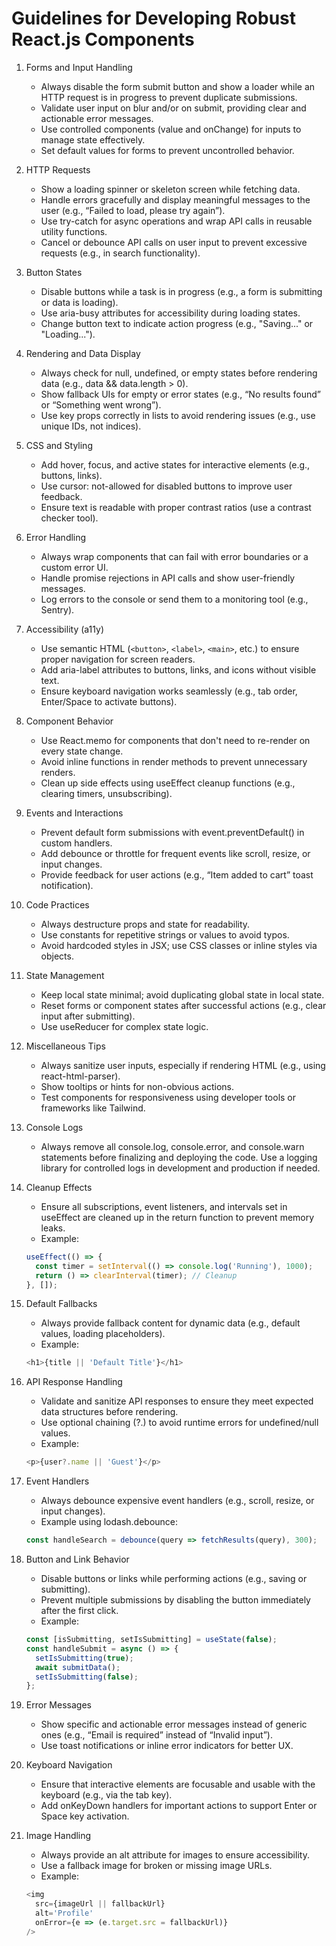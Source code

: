 # Guidelines for Developing Robust React.js Components

1.  Forms and Input Handling

    - Always disable the form submit button and show a loader while an HTTP request is in progress to prevent duplicate submissions.
    - Validate user input on blur and/or on submit, providing clear and actionable error messages.
    - Use controlled components (value and onChange) for inputs to manage state effectively.
    - Set default values for forms to prevent uncontrolled behavior.

2.  HTTP Requests

    - Show a loading spinner or skeleton screen while fetching data.
    - Handle errors gracefully and display meaningful messages to the user (e.g., “Failed to load, please try again”).
    - Use try-catch for async operations and wrap API calls in reusable utility functions.
    - Cancel or debounce API calls on user input to prevent excessive requests (e.g., in search functionality).

3.  Button States

    - Disable buttons while a task is in progress (e.g., a form is submitting or data is loading).
    - Use aria-busy attributes for accessibility during loading states.
    - Change button text to indicate action progress (e.g., "Saving..." or "Loading...").

4.  Rendering and Data Display

    - Always check for null, undefined, or empty states before rendering data (e.g., data && data.length > 0).
    - Show fallback UIs for empty or error states (e.g., “No results found” or “Something went wrong”).
    - Use key props correctly in lists to avoid rendering issues (e.g., use unique IDs, not indices).

5.  CSS and Styling

    - Add hover, focus, and active states for interactive elements (e.g., buttons, links).
    - Use cursor: not-allowed for disabled buttons to improve user feedback.
    - Ensure text is readable with proper contrast ratios (use a contrast checker tool).

6.  Error Handling

    - Always wrap components that can fail with error boundaries or a custom error UI.
    - Handle promise rejections in API calls and show user-friendly messages.
    - Log errors to the console or send them to a monitoring tool (e.g., Sentry).

7.  Accessibility (a11y)

    - Use semantic HTML (`<button>`, `<label>`, `<main>`, etc.) to ensure proper navigation for screen readers.
    - Add aria-label attributes to buttons, links, and icons without visible text.
    - Ensure keyboard navigation works seamlessly (e.g., tab order, Enter/Space to activate buttons).

8.  Component Behavior

    - Use React.memo for components that don't need to re-render on every state change.
    - Avoid inline functions in render methods to prevent unnecessary renders.
    - Clean up side effects using useEffect cleanup functions (e.g., clearing timers, unsubscribing).

9.  Events and Interactions

    - Prevent default form submissions with event.preventDefault() in custom handlers.
    - Add debounce or throttle for frequent events like scroll, resize, or input changes.
    - Provide feedback for user actions (e.g., “Item added to cart” toast notification).

10. Code Practices

    - Always destructure props and state for readability.
    - Use constants for repetitive strings or values to avoid typos.
    - Avoid hardcoded styles in JSX; use CSS classes or inline styles via objects.

11. State Management

    - Keep local state minimal; avoid duplicating global state in local state.
    - Reset forms or component states after successful actions (e.g., clear input after submitting).
    - Use useReducer for complex state logic.

12. Miscellaneous Tips

    - Always sanitize user inputs, especially if rendering HTML (e.g., using react-html-parser).
    - Show tooltips or hints for non-obvious actions.
    - Test components for responsiveness using developer tools or frameworks like Tailwind.

13. Console Logs

    - Always remove all console.log, console.error, and console.warn statements before finalizing and deploying the code. Use a logging library for controlled logs in development and production if needed.

14. Cleanup Effects

    - Ensure all subscriptions, event listeners, and intervals set in useEffect are cleaned up in the return function to prevent memory leaks.
    - Example:

    ```javascript
    useEffect(() => {
      const timer = setInterval(() => console.log('Running'), 1000);
      return () => clearInterval(timer); // Cleanup
    }, []);
    ```

15. Default Fallbacks

    - Always provide fallback content for dynamic data (e.g., default values, loading placeholders).
    - Example:

    ```javascript
    <h1>{title || 'Default Title'}</h1>
    ```

16. API Response Handling

    - Validate and sanitize API responses to ensure they meet expected data structures before rendering.
    - Use optional chaining (?.) to avoid runtime errors for undefined/null values.
    - Example:

    ```javascript
    <p>{user?.name || 'Guest'}</p>
    ```

17. Event Handlers

    - Always debounce expensive event handlers (e.g., scroll, resize, or input changes).
    - Example using lodash.debounce:

    ```javascript
    const handleSearch = debounce(query => fetchResults(query), 300);
    ```

18. Button and Link Behavior

    - Disable buttons or links while performing actions (e.g., saving or submitting).
    - Prevent multiple submissions by disabling the button immediately after the first click.
    - Example:

    ```javascript
    const [isSubmitting, setIsSubmitting] = useState(false);
    const handleSubmit = async () => {
      setIsSubmitting(true);
      await submitData();
      setIsSubmitting(false);
    };
    ```

19. Error Messages

    - Show specific and actionable error messages instead of generic ones (e.g., “Email is required” instead of “Invalid input”).
    - Use toast notifications or inline error indicators for better UX.

20. Keyboard Navigation

    - Ensure that interactive elements are focusable and usable with the keyboard (e.g., via the tab key).
    - Add onKeyDown handlers for important actions to support Enter or Space key activation.

21. Image Handling

    - Always provide an alt attribute for images to ensure accessibility.
    - Use a fallback image for broken or missing image URLs.
    - Example:

    ```javascript
    <img
      src={imageUrl || fallbackUrl}
      alt='Profile'
      onError={e => (e.target.src = fallbackUrl)}
    />
    ```

